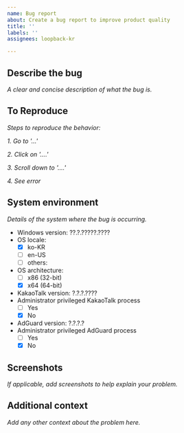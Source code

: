 ```yaml
---
name: Bug report
about: Create a bug report to improve product quality
title: ''
labels: ''
assignees: loopback-kr

---
```


## Describe the bug
*A clear and concise description of what the bug is.*

## To Reproduce
*Steps to reproduce the behavior:*

*1. Go to '...'*

*2. Click on '....'*

*3. Scroll down to '....'*

*4. See error*

## System environment
*Details of the system where the bug is occurring.*

 - Windows version: ??.?.?????.????
 - OS locale:
    - [x] ko-KR
    - [ ] en-US
    - [ ] others: 
 - OS architecture:
    - [ ] x86 (32-bit)
    - [x] x64 (64-bit)
 - KakaoTalk version: ?.?.?.????
 - Administrator privileged KakaoTalk process
    - [ ] Yes
    - [x] No
 - AdGuard version: ?.?.?.?
 - Administrator privileged AdGuard process
    - [ ] Yes
    - [x] No

## Screenshots
*If applicable, add screenshots to help explain your problem.*

## Additional context
*Add any other context about the problem here.*
